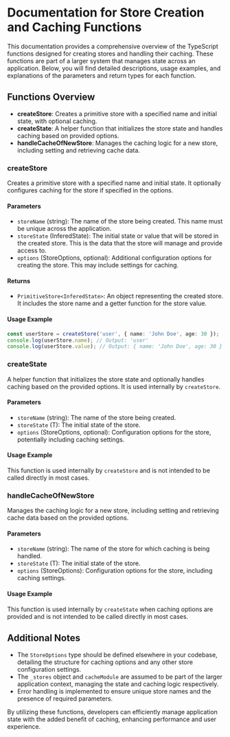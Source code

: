 # Documentation for Store Creation and Caching Functions

This documentation provides a comprehensive overview of the TypeScript functions designed for creating stores and handling their caching. These functions are part of a larger system that manages state across an application. Below, you will find detailed descriptions, usage examples, and explanations of the parameters and return types for each function.

## Functions Overview

- **createStore**: Creates a primitive store with a specified name and initial state, with optional caching.
- **createState**: A helper function that initializes the store state and handles caching based on provided options.
- **handleCacheOfNewStore**: Manages the caching logic for a new store, including setting and retrieving cache data.

### createStore

Creates a primitive store with a specified name and initial state. It optionally configures caching for the store if specified in the options.

#### Parameters

- `storeName` (string): The name of the store being created. This name must be unique across the application.
- `storeState` (InferedState): The initial state or value that will be stored in the created store. This is the data that the store will manage and provide access to.
- `options` (StoreOptions, optional): Additional configuration options for creating the store. This may include settings for caching.

#### Returns

- `PrimitiveStore<InferedState>`: An object representing the created store. It includes the store name and a getter function for the store value.

#### Usage Example

```typescript
const userStore = createStore('user', { name: 'John Doe', age: 30 });
console.log(userStore.name); // Output: 'user'
console.log(userStore.value); // Output: { name: 'John Doe', age: 30 }
```

### createState

A helper function that initializes the store state and optionally handles caching based on the provided options. It is used internally by `createStore`.

#### Parameters

- `storeName` (string): The name of the store being created.
- `storeState` (T): The initial state of the store.
- `options` (StoreOptions, optional): Configuration options for the store, potentially including caching settings.

#### Usage Example

This function is used internally by `createStore` and is not intended to be called directly in most cases.

### handleCacheOfNewStore

Manages the caching logic for a new store, including setting and retrieving cache data based on the provided options.

#### Parameters

- `storeName` (string): The name of the store for which caching is being handled.
- `storeState` (T): The initial state of the store.
- `options` (StoreOptions): Configuration options for the store, including caching settings.

#### Usage Example

This function is used internally by `createState` when caching options are provided and is not intended to be called directly in most cases.

## Additional Notes

- The `StoreOptions` type should be defined elsewhere in your codebase, detailing the structure for caching options and any other store configuration settings.
- The `_stores` object and `cacheModule` are assumed to be part of the larger application context, managing the state and caching logic respectively.
- Error handling is implemented to ensure unique store names and the presence of required parameters.

By utilizing these functions, developers can efficiently manage application state with the added benefit of caching, enhancing performance and user experience.
